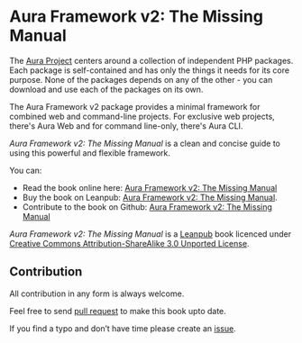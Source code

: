 # Aura Framework v2: The Missing Manual

The [Aura Project](http://auraphp.com/about) centers around a collection of independent PHP packages. Each package is self-contained and has only the things it needs for its core purpose. None of the packages depends on any of the other - you can download and use each of the packages on its own.

The Aura Framework v2 package provides a minimal framework for combined web and command-line projects. For exclusive web projects, there's Aura Web and for command line-only, there's Aura CLI.

*Aura Framework v2: The Missing Manual* is a clean and concise guide to using this powerful and flexible framework.

You can:
* Read the book online here: [Aura Framework v2: The Missing Manual](https://leanpub.com/aurav2/read)
* Buy the book on Leanpub: [Aura Framework v2: The Missing Manual](https://leanpub.com/aurav2/packages/book/purchases/new).
* Contribute to the book on Github: [Aura Framework v2: The Missing Manual](https://github.com/harikt/aurav2book)

*Aura Framework v2: The Missing Manual* is a [Leanpub](https://leanpub.com) book licenced under 
[Creative Commons Attribution-ShareAlike 3.0 Unported License](http://creativecommons.org/licenses/by-sa/3.0/deed.en_US).

## Contribution

All contribution in any form is always welcome.

Feel free to send [pull request](https://help.github.com/articles/using-pull-requests) 
to make this book upto date.

If you find a typo and don’t have time please create an 
[issue](https://github.com/harikt/aurav2book/issues).
